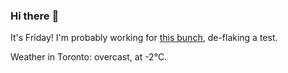 ### Hi there :wave:

It's Friday! I'm probably working for [this bunch](https://github.com/kohofinancial), de-flaking a test.

Weather in Toronto: overcast, at -2°C.
